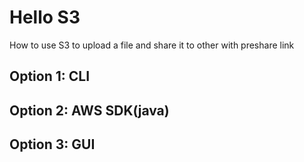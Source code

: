 # Hello S3
How to use S3 to upload a file and share it to other with preshare link

## Option 1: CLI 
## Option 2: AWS SDK(java)
## Option 3: GUI
